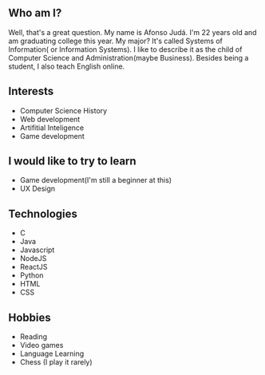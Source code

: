 <h2>Who am I?</h2>
<p>
  Well, that's a great question. My name is Afonso Judá. I'm 22 years old and am graduating college this year. My major? It's called Systems of Information( or Information Systems). I like to describe it as the child of Computer Science and Administration(maybe Business). Besides being a student, I also teach English online.
</p>
<h2>Interests</h2>
<ul>
  <li>Computer Science History</li>
  <li>Web development</li>
  <li>Artifitial Inteligence</li>
  <li>Game development</li>
</ul>
<h2>I would like to try to learn</h2>
<ul>
  <li>Game development(I'm still a beginner at this)</li>
  <li>UX Design</li>
</ul>
<h2>Technologies</h2>
<ul>
  <li>C</li>
  <li>Java</li>
  <li>Javascript</li>
  <li>NodeJS</li>
  <li>ReactJS</li>
  <li>Python</li>
  <li>HTML</li>
  <li>CSS</li>
</ul>
<h2>Hobbies</h2>
<ul>
  <li>Reading</li>
  <li>Video games</li>
  <li>Language Learning</li>
  <li>Chess (I play it rarely)</li>
</ul>

<!---
AfonsoJuda94/AfonsoJuda94 is a ✨ special ✨ repository because its `README.md` (this file) appears on your GitHub profile.
You can click the Preview link to take a look at your changes.
--->
